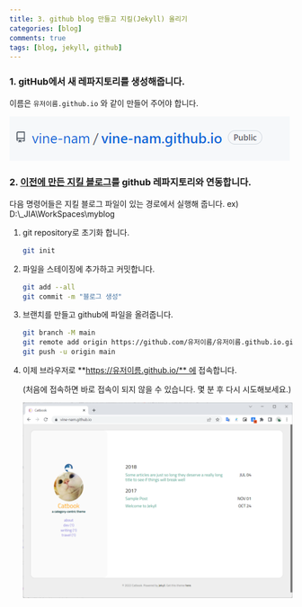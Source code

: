 ```yaml
---
title: 3. github blog 만들고 지킬(Jekyll) 올리기
categories: [blog]
comments: true
tags: [blog, jekyll, github]
---
```


### 1.  gitHub에서 새 레파지토리를 생성해줍니다.

이름은 `유저이름.github.io` 와 같이 만들어 주어야 합니다.

![](../images/blog/Pasted%20image%2020220814155359.png)

### 2. [이전에 만든 지킬 블로그](../2022-08/001-create-jekyll-blog)를 github 레파지토리와 연동합니다.

다음 명령어들은 지킬 블로그 파일이 있는 경로에서 실행해 줍니다.
ex) D:\\_JIA\\WorkSpaces\\myblog

1. git repository로 초기화 합니다.

	```sh
	git init
	```

2. 파일을 스테이징에 추가하고 커밋합니다.

	```sh
	git add --all
	git commit -m "블로그 생성"
	```

3. 브랜치를 만들고 github에 파일을 올려줍니다.

	```sh
	git branch -M main
	git remote add origin https://github.com/유저이름/유저이름.github.io.git
	git push -u origin main
	```

4. 이제 브라우저로 **https://유저이름.github.io/** 에 접속합니다. 

	(처음에 접속하면 바로 접속이 되지 않을 수 있습니다. 몇 분 후 다시 시도해보세요.)

	![](../images/blog/Pasted%20image%2020220814171149.png)

